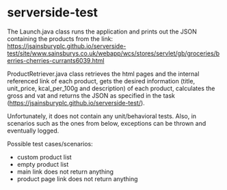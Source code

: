 # serverside-test

The Launch.java class runs the application and prints out the JSON containing the products from the link: https://jsainsburyplc.github.io/serverside-test/site/www.sainsburys.co.uk/webapp/wcs/stores/servlet/gb/groceries/berries-cherries-currants6039.html

ProductRetriever.java class retrieves the html pages and the internal referenced link of each product, gets the desired information (title, unit_price, kcal_per_100g and description) of each product, calculates the gross and vat and returns the JSON as specified in the task (https://jsainsburyplc.github.io/serverside-test/).

Unfortunately, it does not contain any unit/behavioral tests. Also, in scenarios such as the ones from below, exceptions can be thrown and eventually logged.

Possible test cases/scenarios:
 - custom product list
 - empty product list
 - main link does not return anything
 - product page link does not return anything
